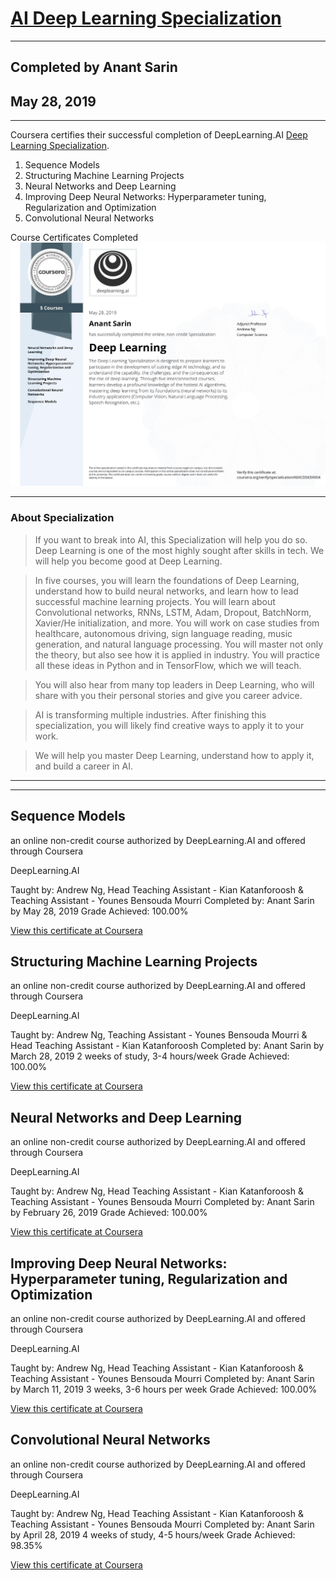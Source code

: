 

# [AI Deep Learning Specialization](https://www.coursera.org/specializations/deep-learning)
--------
## Completed by Anant Sarin
## May 28, 2019
------

Coursera certifies their successful completion of DeepLearning.AI [Deep Learning Specialization](https://www.coursera.org/specializations/deep-learning).

1. Sequence Models
2. Structuring Machine Learning Projects
3. Neural Networks and Deep Learning
4. Improving Deep Neural Networks: Hyperparameter tuning, Regularization and Optimization
5. Convolutional Neural Networks

Course Certificates Completed
![alt text](X6XCDSK3XNSK.jpg "certificate")

---------

### About Specialization

> If you want to break into AI, this Specialization will help you do so. Deep Learning is one of the most highly sought after skills in tech. We will help you become good at Deep Learning.

> In five courses, you will learn the foundations of Deep Learning, understand how to build neural networks, and learn how to lead successful machine learning projects. You will learn about Convolutional networks, RNNs, LSTM, Adam, Dropout, BatchNorm, Xavier/He initialization, and more. You will work on case studies from healthcare, autonomous driving, sign language reading, music generation, and natural language processing. You will master not only the theory, but also see how it is applied in industry. You will practice all these ideas in Python and in TensorFlow, which we will teach.

> You will also hear from many top leaders in Deep Learning, who will share with you their personal stories and give you career advice.

> AI is transforming multiple industries. After finishing this specialization, you will likely find creative ways to apply it to your work.

> We will help you master Deep Learning, understand how to apply it, and build a career in AI.

------

-------


## Sequence Models
an online non-credit course authorized by DeepLearning.AI and offered through Coursera

DeepLearning.AI

Taught by: Andrew Ng, Head Teaching Assistant - Kian Katanforoosh & Teaching Assistant - Younes Bensouda Mourri
Completed by: Anant Sarin by May 28, 2019
Grade Achieved: 100.00%

[View this certificate at Coursera](https://www.coursera.org/account/accomplishments/certificate/9GP9GPF2TPFM)


## Structuring Machine Learning Projects
an online non-credit course authorized by DeepLearning.AI and offered through Coursera

DeepLearning.AI

Taught by: Andrew Ng, Teaching Assistant - Younes Bensouda Mourri & Head Teaching Assistant - Kian Katanforoosh
Completed by: Anant Sarin by March 28, 2019
2 weeks of study, 3-4 hours/week
Grade Achieved: 100.00%

[View this certificate at Coursera](https://www.coursera.org/account/accomplishments/certificate/JJAKCJQFMKVB)


## Neural Networks and Deep Learning
an online non-credit course authorized by DeepLearning.AI and offered through Coursera

DeepLearning.AI

Taught by: Andrew Ng, Head Teaching Assistant - Kian Katanforoosh & Teaching Assistant - Younes Bensouda Mourri
Completed by: Anant Sarin by February 26, 2019
Grade Achieved: 100.00%

[View this certificate at Coursera](https://www.coursera.org/account/accomplishments/certificate/4U47DDSXJVHL)



## Improving Deep Neural Networks: Hyperparameter tuning, Regularization and Optimization
an online non-credit course authorized by DeepLearning.AI and offered through Coursera

DeepLearning.AI

Taught by: Andrew Ng, Head Teaching Assistant - Kian Katanforoosh & Teaching Assistant - Younes Bensouda Mourri
Completed by: Anant Sarin by March 11, 2019
3 weeks, 3-6 hours per week
Grade Achieved: 100.00%

[View this certificate at Coursera](https://www.coursera.org/account/accomplishments/certificate/HJ2NS2V8X6NY)



## Convolutional Neural Networks
an online non-credit course authorized by DeepLearning.AI and offered through Coursera

DeepLearning.AI

Taught by: Andrew Ng, Head Teaching Assistant - Kian Katanforoosh & Teaching Assistant - Younes Bensouda Mourri
Completed by: Anant Sarin by April 28, 2019
4 weeks of study, 4-5 hours/week
Grade Achieved: 98.35%

[View this certificate at Coursera](https://www.coursera.org/account/accomplishments/certificate/L9YLZPL72PMF)
